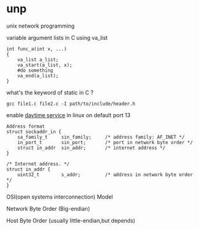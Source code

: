 # unp
unix network programming

variable argument lists in C using va_list
```
int func_a(int x, ...)
{
    va_list a_list;
    va_start(a_list, x);
    #do something
    va_end(a_list);
}
```
what's the keyword of static in C ?

```
gcc file1.c file2.c -I path/to/include/header.h
```

enable [daytime service](https://en.wikipedia.org/wiki/Xinetd) in linux on default port 13

```
Address format
struct sockaddr_in {
    sa_family_t     sin_family;     /* address family: AF_INET */
    in_port_t       sin_port;       /* port in network byte order */
    struct in_addr  sin_addr;       /* internet address */
}

/* Internet address. */
struct in_addr {
    uint32_t        s_addr;         /* address in network byte order */
}
```
OSI(open systems interconnection) Model


Network Byte Order (Big-endian)

Host Byte Order (usually little-endian,but depends)


